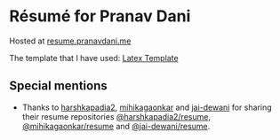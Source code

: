 # Résumé for Pranav Dani
Hosted at [resume.pranavdani.me](resume.pranavdani.me)

The template that I have used: [Latex Template](https://www.overleaf.com/latex/templates/jakes-resume/syzfjbzwjncs)

## Special mentions 
- Thanks to [harshkapadia2](https://github.com/harshkapadia2), [mihikagaonkar](https://github.com/mihikagaonkar) and [jai-dewani](https://github.com/jai-dewani) for sharing their resume repositories [@harshkapadia2/resume](https://github.com/harshkapadia2/resume), [@mihikagaonkar/resume](https://github.com/mihikagaonkar/resume) and [@jai-dewani/resume](https://github.com/jai-dewani/resume).
